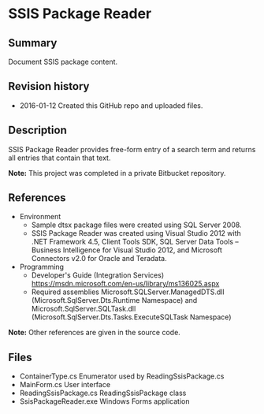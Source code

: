 # SSIS Package Reader

## Summary

Document SSIS package content.

## Revision history

- 2016-01-12 Created this GitHub repo and uploaded files.

## Description

SSIS Package Reader provides free-form entry of a search term and returns all entries that contain that text.

**Note:** This project was completed in a private Bitbucket repository.

## References

- Environment
  - Sample dtsx package files were created using SQL Server 2008.
  - SSIS Package Reader was created using Visual Studio 2012 with .NET Framework 4.5, Client Tools SDK, SQL Server Data Tools – Business Intelligence for Visual Studio 2012, and Microsoft Connectors v2.0 for Oracle and Teradata.
- Programming
  - Developer's Guide (Integration Services)	https://msdn.microsoft.com/en-us/library/ms136025.aspx
  - Required assemblies					Microsoft.SQLServer.ManagedDTS.dll (Microsoft.SqlServer.Dts.Runtime Namespace) and Microsoft.SqlServer.SQLTask.dll (Microsoft.SqlServer.Dts.Tasks.ExecuteSQLTask Namespace)

**Note:** Other references are given in the source code.

## Files

- ContainerType.cs		Enumerator used by ReadingSsisPackage.cs
- MainForm.cs			User interface
- ReadingSsisPackage.cs	ReadingSsisPackage class
- SsisPackageReader.exe	Windows Forms application
